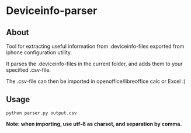# Deviceinfo-parser

## About
Tool for extracting useful information from .deviceinfo-files exported from iphone configuration utility.

It parses the .deviceinfo-files in the current folder, and adds them to your specified .csv-file.

The .csv-file can then be imported in openoffice/libreoffice calc or Excel :)

## Usage
	python parser.py output.csv

**Note: when importing, use utf-8 as charset, and separation by comma.**
